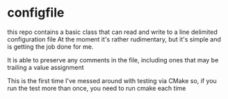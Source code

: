 # configfile

this repo contains a basic class that can read and write to a line delimited configuration file
At the moment it's rather rudimentary, but it's simple and is getting the job done for me.

It is able to preserve any comments in the file, including ones that may be trailing a value assignment

This is the first time I've messed around with testing via CMake so, if you run the test more than once, you need to run cmake each time
